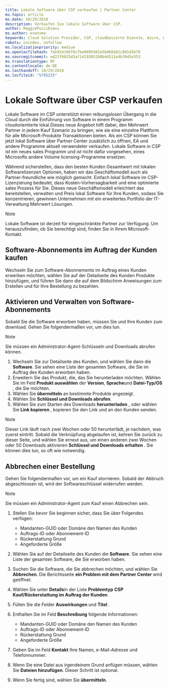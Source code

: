 ```yaml
---
title: Lokale Software über CSP verkaufen | Partner Center
ms.topic: article
ms.date: 10/29/2018
description: Verkaufen Sie lokale Software über CSP.
author: MaggiePucciEvans
ms.author: evansma
keywords: Cloud Solution Provider, CSP, cloudbasierte Dienste, Azure, Office365, Dynamics, CSP-Partner im CSP, direkte Partner, direkter CSP-Partner, indirekter CSP-Händler, direkter CSP, indirekter CSP, direktes Modell, indirektes Modell, indirekter Händler, indirekter Anbieter, Anbieter, Verteiler, Cloud Solution Provider-Programm
robots: noindex, nofollow
ms.localizationpriority: medium
ms.openlocfilehash: fde92419bf0cfbe0095502e5b0684d1c86545b70
ms.sourcegitcommit: ed22f6825d3af1d19385198b4d511e4b39d5e353
ms.translationtype: MT
ms.contentlocale: de-DE
ms.lasthandoff: 10/29/2018
ms.locfileid: "5795233"
---
```

# <a name="sell-on-premise-software-through-csp"></a>Lokale Software über CSP verkaufen

Lokale Software im CSP unterstützt einen reibungslosen Übergang in die Cloud durch die Einführung von Software in einem Programm cloudorientierte lokal.Dieses neue Angebot hilft dabei, den Mehrwert Partner in jedem Kauf Szenario zu bringen, wie sie eine einzelne Plattform für alle Microsoft-Produkte Transaktionen bieten. Als ein CSP können Sie jetzt lokal Software über Partner Center zusätzlich zu öffnen, EA und andere Programme aktuell verwendeter verkaufen. Lokale Software in CSP ist ein neues sales Programm und ist nicht dafür vorgesehen, eines Microsofts andere Volume licensing-Programme ersetzen. 
 
Während sicherstellen, dass den besten Kunden Gesamtwert mit lokalen Softwarelizenzen Optionen, haben wir das Geschäftsmodell auch als Partner-freundliche wie möglich gemacht. Einfach lokal Software im CSP-Lizenzierung bedeutet, dass Kosten-Vorhersagbarkeit und eine optimierte sales Prozess für Sie. Dieses neue Geschäftsmodell erleichtert das bereitstellen, verwalten und Preis lokal Software für Ihre Kunden, sodass Sie konzentrieren, gewinnen Unternehmen mit ein erweitertes Portfolio der IT-Verwaltung Mehrwert Lösungen. 

>[!NOTE]
>Lokale Software ist derzeit für eingeschränkte Partner zur Verfügung. Um herauszufinden, ob Sie berechtigt sind, finden Sie in Ihrem Microsoft-Kontakt. 


## <a name="buy-software-subscriptions-on-behalf-of-customers"></a>Software-Abonnements im Auftrag der Kunden kaufen

Wechseln Sie zum Software-Abonnements im Auftrag eines Kunden erwerben möchten, wählen Sie auf der Detailseite des Kunden Produkte hinzufügen, und führen Sie dann die auf dem Bildschirm Anweisungen zum Erstellen und für Ihre Bestellung zu bezahlen.

## <a name="activate-and-manage-software-subscriptions"></a>Aktivieren und Verwalten von Software-Abonnements

Sobald Sie die Software erworben haben, müssen Sie und Ihre Kunden zum download. Gehen Sie folgendermaßen vor, um dies tun. 

>[!NOTE]
>Sie müssen ein Administrator-Agent-Schlüsseln und Downloads abrufen können. 

1. Wechseln Sie zur Detailseite des Kunden, und wählen Sie dann die **Software**. Sie sehen eine Liste der gesamten Software, die Sie im Auftrag des Kunden erworben haben. 
2.  Erweitern Sie das Produkt, die, das Sie herunterladen möchten. Wählen Sie im Feld **Produkt auswählen** der **Version**, **Sprache**und **Datei-Typ/OS** , die Sie möchten. 
3.  Wählen Sie **übermitteln** an bestimmte Produkte angezeigt. 
4.  Wählen Sie **Schlüssel und Downloads abrufen**. 
5.  Wählen Sie zum Starten des Downloads **herunterladen** , oder wählen Sie **Link kopieren** , kopieren Sie den Link und an den Kunden senden. 

>[!NOTE]
>Dieser Link läuft nach zwei Wochen oder 50 herunterlädt, je nachdem, was zuerst eintritt. Sobald die Verknüpfung abgelaufen ist, kehren Sie zurück zu dieser Seite, und wählen Sie erneut aus, um einen anderen zwei Wochen oder 50 Downloads aktivieren **Schlüssel und Downloads erhalten** . Sie können dies tun, so oft wie notwendig. 


## <a name="cancel-a-purchase"></a>Abbrechen einer Bestellung
Gehen Sie folgendermaßen vor, um ein Kauf stornieren. Sobald der Abbruch abgeschlossen ist, wird der Softwareschlüssel widerrufen werden. 

>[!NOTE]
>Sie müssen ein Administrator-Agent zum Kauf einen Abbrechen sein. 

1.  Stellen Sie bevor Sie beginnen sicher, dass Sie über Folgendes verfügen: 
    -   Mandanten-GUID oder Domäne den Namen des Kunden
    -   Auftrags-ID oder Abonnement-ID
    -   Rückerstattung Grund
    -   Angeforderte Größe

2.  Wählen Sie auf der Detailseite des Kunden die **Software**. Sie sehen eine Liste der gesamten Software, die Sie erworben haben. 

3.  Suchen Sie die Software, die Sie abbrechen möchten, und wählen Sie **Abbrechen**. Die Berichtsseite **ein Problem mit dem Partner Center** wird geöffnet. 

4.  Wählen Sie unter **Details**in der Liste **Problemtyp** **CSP Kauf/Rückerstattung im Auftrag der Kunden**.

5.  Füllen Sie die Felder **Auswirkungen** und **Titel** . 

6.  Enthalten Sie im Feld **Beschreibung** folgende Informationen: 
    -   Mandanten-GUID oder Domäne den Namen des Kunden
    -   Auftrags-ID oder Abonnement-ID
    -   Rückerstattung Grund
    -   Angeforderte Größe

7.  Geben Sie im Feld **Kontakt** Ihre Namen, e-Mail-Adresse und Telefonnummer. 

8.  Wenn Sie eine Datei aus irgendeinem Grund anfügen müssen, wählen Sie **Dateien hinzufügen**. Dieser Schritt ist optional. 

9.  Wenn Sie fertig sind, wählen Sie **übermitteln**.